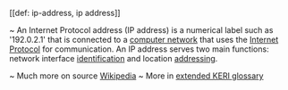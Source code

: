[[def: ip-address, ip address]]

~ An Internet Protocol address (IP address) is a numerical label such as '192.0.2.1' that is connected to a [computer network](https://en.wikipedia.org/wiki/Computer_network) that uses the [Internet Protocol](https://en.wikipedia.org/wiki/Internet_Protocol) for communication. An IP address serves two main functions: network interface [identification](https://en.wikipedia.org/wiki/Identification_(information)) and location [addressing](https://en.wikipedia.org/wiki/Network_address).

~ Much more on source [Wikipedia](https://en.wikipedia.org/wiki/IP_address)
~ More in <a href="https://weboftrust.github.io/WOT-terms/docs/glossary/ip-address">extended KERI glossary</a>
